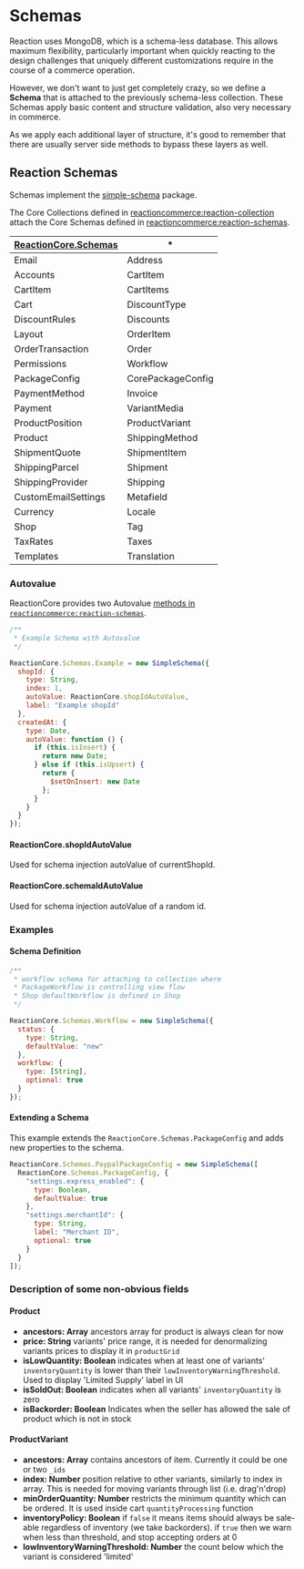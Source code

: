 # Schemas
Reaction uses MongoDB, which is a schema-less database. This allows maximum flexibility, particularly important when quickly reacting to the design challenges that uniquely different customizations require in the course of a commerce operation.

However, we don't want to just get completely crazy, so we define a **Schema** that is attached to the previously schema-less collection. These Schemas apply basic content and structure validation, also very necessary in commerce.

As we apply each additional layer of structure, it's good to remember that there are usually server side methods to bypass these layers as well.

## Reaction Schemas
Schemas implement the [simple-schema](https://github.com/aldeed/meteor-simple-schema) package.

The Core Collections defined in [reactioncommerce:reaction-collection](https://github.com/reactioncommerce/reaction/tree/development/packages/reaction-collections) attach the Core Schemas defined in [reactioncommerce:reaction-schemas](https://github.com/reactioncommerce/reaction/tree/development/packages/reaction-schemas).

[ReactionCore.Schemas ](https://github.com/reactioncommerce/reaction/tree/development/packages/reaction-schemas/common/schemas) | *
------------------------------------------------------------------------------------------------------------------------------- | -----------------
Email                                                                                                                           | Address
Accounts                                                                                                                        | CartItem
CartItem                                                                                                                        | CartItems
Cart                                                                                                                            | DiscountType
DiscountRules                                                                                                                   | Discounts
Layout                                                                                                                          | OrderItem
OrderTransaction                                                                                                                | Order
Permissions                                                                                                                     | Workflow
PackageConfig                                                                                                                   | CorePackageConfig
PaymentMethod                                                                                                                   | Invoice
Payment                                                                                                                         | VariantMedia
ProductPosition                                                                                                                 | ProductVariant
Product                                                                                                                         | ShippingMethod
ShipmentQuote                                                                                                                   | ShipmentItem
ShippingParcel                                                                                                                  | Shipment
ShippingProvider                                                                                                                | Shipping
CustomEmailSettings                                                                                                             | Metafield
Currency                                                                                                                        | Locale
Shop                                                                                                                            | Tag
TaxRates                                                                                                                        | Taxes
Templates                                                                                                                       | Translation

### Autovalue
ReactionCore provides two Autovalue [methods in `reactioncommerce:reaction-schemas`](https://github.com/reactioncommerce/reaction/blob/e9ddd6dee16573a86c30179b4f3427913b47287d/packages/reaction-schemas/common/globals.js).

```js
/**
 * Example Schema with Autovalue
 */

ReactionCore.Schemas.Example = new SimpleSchema({
  shopId: {
    type: String,
    index: 1,
    autoValue: ReactionCore.shopIdAutoValue,
    label: "Example shopId"
  },
  createdAt: {
    type: Date,
    autoValue: function () {
      if (this.isInsert) {
        return new Date;
      } else if (this.isUpsert) {
        return {
          $setOnInsert: new Date
        };
      }
    }
  }
});
```

#### ReactionCore.shopIdAutoValue
Used for schema injection autoValue of currentShopId.

#### ReactionCore.schemaIdAutoValue
Used for schema injection autoValue of a random id.

### Examples
#### Schema Definition

```js
/**
 * workflow schema for attaching to collection where
 * PackageWorkflow is controlling view flow
 * Shop defaultWorkflow is defined in Shop
 */

ReactionCore.Schemas.Workflow = new SimpleSchema({
  status: {
    type: String,
    defaultValue: "new"
  },
  workflow: {
    type: [String],
    optional: true
  }
});
```

#### Extending a Schema
This example extends the `ReactionCore.Schemas.PackageConfig` and adds new properties to the schema.

```js
ReactionCore.Schemas.PaypalPackageConfig = new SimpleSchema([
  ReactionCore.Schemas.PackageConfig, {
    "settings.express_enabled": {
      type: Boolean,
      defaultValue: true
    },
    "settings.merchantId": {
      type: String,
      label: "Merchant ID",
      optional: true
    }
  }
]);
```
### Description of some non-obvious fields
#### Product
- **ancestors: Array** ancestors array for product is always clean for now
- **price: String** variants' price range, it is needed for denormalizing variants prices to display it in `productGrid`
- **isLowQuantity: Boolean** indicates when at least one of variants' `inventoryQuantity` is lower than their `lowInventoryWarningThreshold`. Used to display 'Limited Supply' label in UI
- **isSoldOut: Boolean** indicates when all variants' `inventoryQuantity` is zero
- **isBackorder: Boolean** Indicates when the seller has allowed the sale of product which is not in stock

#### ProductVariant
- **ancestors: Array** contains ancestors of item. Currently it could be one or two `_ids`
- **index: Number** position relative to other variants, similarly to index in array. This is needed for moving variants through list (i.e. drag'n'drop)
- **minOrderQuantity: Number** restricts the minimum quantity which can be ordered. It is used inside cart `quantityProcessing` function
- **inventoryPolicy: Boolean** if `false` it means items should always be sale-able regardless of inventory (we take backorders). if `true` then we warn when less than threshold, and stop accepting orders at 0
- **lowInventoryWarningThreshold: Number** the count below which the variant is considered 'limited'
